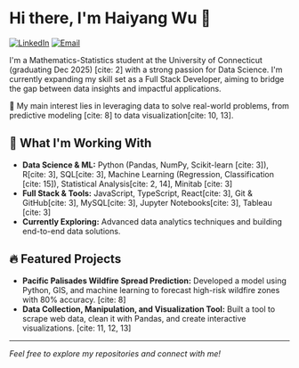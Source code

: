 # Hi there, I'm Haiyang Wu 👋

<a href="https://www.linkedin.com/in/haiyang-wu" target="_blank"><img src="https://img.shields.io/badge/LinkedIn-0077B5?style=for-the-badge&logo=linkedin&logoColor=white" alt="LinkedIn"></a>
<a href="mailto:guda5535@gmail.com"><img src="https://img.shields.io/badge/Email-D14836?style=for-the-badge&logo=gmail&logoColor=white" alt="Email"></a>

I'm a Mathematics-Statistics student at the University of Connecticut (graduating Dec 2025) [cite: 2] with a strong passion for Data Science. I'm currently expanding my skill set as a Full Stack Developer, aiming to bridge the gap between data insights and impactful applications.

🔬 My main interest lies in leveraging data to solve real-world problems, from predictive modeling [cite: 8] to data visualization[cite: 10, 13].

## 🚀 What I'm Working With

* **Data Science & ML:** Python (Pandas, NumPy, Scikit-learn [cite: 3]), R[cite: 3], SQL[cite: 3], Machine Learning (Regression, Classification [cite: 15]), Statistical Analysis[cite: 2, 14], Minitab [cite: 3]
* **Full Stack & Tools:** JavaScript, TypeScript, React[cite: 3], Git & GitHub[cite: 3], MySQL[cite: 3], Jupyter Notebooks[cite: 3], Tableau [cite: 3]
* **Currently Exploring:** Advanced data analytics techniques and building end-to-end data solutions.

## 🔥 Featured Projects

* **Pacific Palisades Wildfire Spread Prediction:** Developed a model using Python, GIS, and machine learning to forecast high-risk wildfire zones with 80% accuracy. [cite: 8]
* **Data Collection, Manipulation, and Visualization Tool:** Built a tool to scrape web data, clean it with Pandas, and create interactive visualizations. [cite: 11, 12, 13]

---

*Feel free to explore my repositories and connect with me!*
